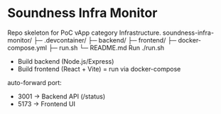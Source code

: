 # Soundness Infra Monitor

Repo skeleton for PoC vApp category Infrastructure.
soundness-infra-monitor/
 ├─ .devcontainer/
 ├─ backend/
 ├─ frontend/
 ├─ docker-compose.yml
 ├─ run.sh
 └─ README.md
Run
./run.sh
- Build backend (Node.js/Express)
- Build frontend (React + Vite)
= run via docker-compose

auto-forward port:
- 3001 → Backend API (/status)
- 5173 → Frontend UI


